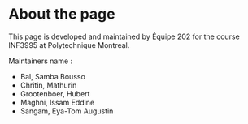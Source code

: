 # About the page
This page is developed and maintained by Équipe 202 for the course INF3995 at Polytechnique Montreal.

Maintainers name :
* Bal, Samba Bousso
* Chritin, Mathurin
* Grootenboer, Hubert
* Maghni, Issam Eddine
* Sangam, Eya-Tom Augustin

